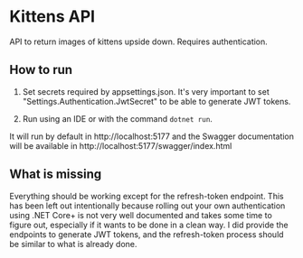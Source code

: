 # Kittens API

API to return images of kittens upside down. Requires authentication.

## How to run

1. Set secrets required by appsettings.json. It's very important to set "Settings.Authentication.JwtSecret" to be able to generate JWT tokens.

2. Run using an IDE or with the command `dotnet run`.

It will run by default in http://localhost:5177 and the Swagger documentation will be available in http://localhost:5177/swagger/index.html

## What is missing

Everything should be working except for the refresh-token endpoint. This has been left out intentionally because rolling out your own authentication using .NET Core+ is not very well documented and takes some time to figure out, especially if it wants to be done in a clean way. I did provide the endpoints to generate JWT tokens, and the refresh-token process should be similar to what is already done.